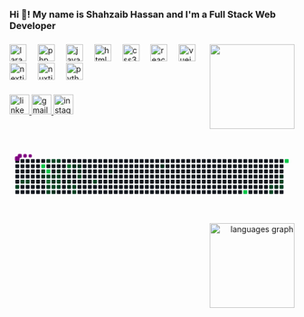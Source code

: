 <h3 align="left">Hi 👋! My name is Shahzaib Hassan and I'm a Full Stack Web Developer</h3>

###
<img align="right" height="150" src="https://media.giphy.com/media/v1.Y2lkPTc5MGI3NjExYTF0anhvMWE2MWVqdHk3Y2hvYnJlcXBocHU0dWJpaWYwNjZ6dmF4ayZlcD12MV9pbnRlcm5hbF9naWZfYnlfaWQmY3Q9Zw/RbDKaczqWovIugyJmW/giphy.gif"  />
<div align="left">
  <img src="https://cdn.simpleicons.org/laravel/FF2D20" height="30" alt="laravel logo"  />
  <img width="12" />
  <img src="https://skillicons.dev/icons?i=php" height="30" alt="php logo"  />
  <img width="12" />
  <img src="https://cdn.jsdelivr.net/gh/devicons/devicon/icons/javascript/javascript-original.svg" height="30" alt="javascript logo"  />
  <img width="12" />
  <img src="https://cdn.jsdelivr.net/gh/devicons/devicon/icons/html5/html5-original.svg" height="30" alt="html5 logo"  />
  <img width="12" />
  <img src="https://cdn.jsdelivr.net/gh/devicons/devicon/icons/css3/css3-original.svg" height="30" alt="css3 logo"  />
  <img width="12" />
  <img src="https://cdn.jsdelivr.net/gh/devicons/devicon/icons/react/react-original.svg" height="30" alt="react logo"  />
  <img width="12" />
  <img src="https://cdn.simpleicons.org/vuedotjs/4FC08D" height="30" alt="vuejs logo"  />
  <img width="12" />
  <img src="https://skillicons.dev/icons?i=nextjs" height="30" alt="nextjs logo"  />
  <img width="12" />
  <img src="https://skillicons.dev/icons?i=nuxtjs" height="30" alt="nuxtjs logo"  />
  <img width="12" />
  <img src="https://cdn.jsdelivr.net/gh/devicons/devicon/icons/python/python-original.svg" height="30" alt="python logo"  />
</div>

###



###

<div align="left">
  <a href="https://www.linkedin.com/in/shahzaibdevelop" target="_blank">
    <img src="https://img.shields.io/static/v1?message=LinkedIn&logo=linkedin&label=&color=0077B5&logoColor=white&labelColor=&style=for-the-badge" height="35" alt="linkedin logo"  />
  </a>
  <a href="mailto:shahzaibdevelop@gmail.com" target="_blank">
    <img src="https://img.shields.io/static/v1?message=Gmail&logo=gmail&label=&color=D14836&logoColor=white&labelColor=&style=for-the-badge" height="35" alt="gmail logo"  />
  </a>
  <a href="https://www.instagram.com/imshahzaibhere" target="_blank">
    <img src="https://img.shields.io/static/v1?message=Instagram&logo=instagram&label=&color=E4405F&logoColor=white&labelColor=&style=for-the-badge" height="35" alt="instagram logo"  />
  </a>
</div>

###
<br clear="both">

<br clear="both">
<div align="left">
  <svg viewBox="-16 -32 880 192" width="880" height="192" xmlns="http://www.w3.org/2000/svg"><desc>Generated with https://github.com/Platane/snk</desc><style>:root{--cb:#1b1f230a;--cs:purple;--ce:#161b22;--c0:#161b22;--c1:#01311f;--c2:#034525;--c3:#0f6d31;--c4:#00c647}.c{shape-rendering:geometricPrecision;fill:var(--ce);stroke-width:1px;stroke:var(--cb);animation:none 40900ms linear infinite;width:12px;height:12px}@keyframes c0{45.47%{fill:var(--c2)}45.49%,100%{fill:var(--ce)}}.c.c0{fill:var(--c2);animation-name:c0}@keyframes c1{44.98%{fill:var(--c2)}45%,100%{fill:var(--ce)}}.c.c1{fill:var(--c2);animation-name:c1}@keyframes c2{44.73%{fill:var(--c2)}44.75%,100%{fill:var(--ce)}}.c.c2{fill:var(--c2);animation-name:c2}@keyframes c3{72.61%{fill:var(--c4)}72.63%,100%{fill:var(--ce)}}.c.c3{fill:var(--c4);animation-name:c3}@keyframes c4{34.22%{fill:var(--c2)}34.24%,100%{fill:var(--ce)}}.c.c4{fill:var(--c2);animation-name:c4}@keyframes c5{2.19%{fill:var(--c1)}2.21%,100%{fill:var(--ce)}}.c.c5{fill:var(--c1);animation-name:c5}@keyframes c6{35.44%{fill:var(--c2)}35.46%,100%{fill:var(--ce)}}.c.c6{fill:var(--c2);animation-name:c6}@keyframes c7{72.12%{fill:var(--c4)}72.14%,100%{fill:var(--ce)}}.c.c7{fill:var(--c4);animation-name:c7}@keyframes c8{33.73%{fill:var(--c2)}33.75%,100%{fill:var(--ce)}}.c.c8{fill:var(--c2);animation-name:c8}@keyframes c9{71.14%{fill:var(--c3)}71.16%,100%{fill:var(--ce)}}.c.c9{fill:var(--c3);animation-name:c9}@keyframes ca{37.64%{fill:var(--c2)}37.66%,100%{fill:var(--ce)}}.c.ca{fill:var(--c2);animation-name:ca}@keyframes cb{37.89%{fill:var(--c2)}37.91%,100%{fill:var(--ce)}}.c.cb{fill:var(--c2);animation-name:cb}@keyframes cc{35.69%{fill:var(--c2)}35.71%,100%{fill:var(--ce)}}.c.cc{fill:var(--c2);animation-name:cc}@keyframes cd{32.51%{fill:var(--c1)}32.53%,100%{fill:var(--ce)}}.c.cd{fill:var(--c1);animation-name:cd}@keyframes ce{32.75%{fill:var(--c1)}32.77%,100%{fill:var(--ce)}}.c.ce{fill:var(--c1);animation-name:ce}@keyframes cf{37.4%{fill:var(--c2)}37.42%,100%{fill:var(--ce)}}.c.cf{fill:var(--c2);animation-name:cf}@keyframes cg{3.9%{fill:var(--c1)}3.92%,100%{fill:var(--ce)}}.c.cg{fill:var(--c1);animation-name:cg}@keyframes ch{35.93%{fill:var(--c2)}35.95%,100%{fill:var(--ce)}}.c.ch{fill:var(--c2);animation-name:ch}@keyframes ci{7.57%{fill:var(--c1)}7.59%,100%{fill:var(--ce)}}.c.ci{fill:var(--c1);animation-name:ci}@keyframes cj{33.24%{fill:var(--c2)}33.26%,100%{fill:var(--ce)}}.c.cj{fill:var(--c2);animation-name:cj}@keyframes ck{33%{fill:var(--c2)}33.02%,100%{fill:var(--ce)}}.c.ck{fill:var(--c2);animation-name:ck}@keyframes cl{37.15%{fill:var(--c2)}37.17%,100%{fill:var(--ce)}}.c.cl{fill:var(--c2);animation-name:cl}@keyframes cm{69.43%{fill:var(--c3)}69.45%,100%{fill:var(--ce)}}.c.cm{fill:var(--c3);animation-name:cm}@keyframes cn{5.61%{fill:var(--c1)}5.63%,100%{fill:var(--ce)}}.c.cn{fill:var(--c1);animation-name:cn}@keyframes co{5.12%{fill:var(--c1)}5.14%,100%{fill:var(--ce)}}.c.co{fill:var(--c1);animation-name:co}@keyframes cp{4.88%{fill:var(--c1)}4.9%,100%{fill:var(--ce)}}.c.cp{fill:var(--c1);animation-name:cp}@keyframes cq{6.59%{fill:var(--c1)}6.61%,100%{fill:var(--ce)}}.c.cq{fill:var(--c1);animation-name:cq}@keyframes cr{39.35%{fill:var(--c2)}39.37%,100%{fill:var(--ce)}}.c.cr{fill:var(--c2);animation-name:cr}@keyframes cs{39.11%{fill:var(--c2)}39.13%,100%{fill:var(--ce)}}.c.cs{fill:var(--c2);animation-name:cs}@keyframes ct{6.35%{fill:var(--c1)}6.37%,100%{fill:var(--ce)}}.c.ct{fill:var(--c1);animation-name:ct}@keyframes cu{6.1%{fill:var(--c1)}6.12%,100%{fill:var(--ce)}}.c.cu{fill:var(--c1);animation-name:cu}@keyframes cv{40.09%{fill:var(--c2)}40.11%,100%{fill:var(--ce)}}.c.cv{fill:var(--c2);animation-name:cv}@keyframes cw{41.07%{fill:var(--c2)}41.09%,100%{fill:var(--ce)}}.c.cw{fill:var(--c2);animation-name:cw}@keyframes cx{10.5%{fill:var(--c1)}10.52%,100%{fill:var(--ce)}}.c.cx{fill:var(--c1);animation-name:cx}@keyframes cy{13.19%{fill:var(--c1)}13.21%,100%{fill:var(--ce)}}.c.cy{fill:var(--c1);animation-name:cy}@keyframes cz{83.36%{fill:var(--c4)}83.38%,100%{fill:var(--ce)}}.c.cz{fill:var(--c4);animation-name:cz}@keyframes c10{57.45%{fill:var(--c2)}57.47%,100%{fill:var(--ce)}}.c.c10{fill:var(--c2);animation-name:c10}@keyframes c11{57.69%{fill:var(--c2)}57.71%,100%{fill:var(--ce)}}.c.c11{fill:var(--c2);animation-name:c11}@keyframes c12{20.04%{fill:var(--c1)}20.06%,100%{fill:var(--ce)}}.c.c12{fill:var(--c1);animation-name:c12}@keyframes c13{19.31%{fill:var(--c1)}19.33%,100%{fill:var(--ce)}}.c.c13{fill:var(--c1);animation-name:c13}@keyframes c14{58.67%{fill:var(--c2)}58.69%,100%{fill:var(--ce)}}.c.c14{fill:var(--c2);animation-name:c14}@keyframes c15{58.43%{fill:var(--c2)}58.45%,100%{fill:var(--ce)}}.c.c15{fill:var(--c2);animation-name:c15}@keyframes c16{86.79%{fill:var(--c4)}86.81%,100%{fill:var(--ce)}}.c.c16{fill:var(--c4);animation-name:c16}.u{transform-origin:0 0;transform:scale(0,1);animation:none linear 40900ms infinite}@keyframes u0{2.19%{transform:scale(0.000,1)}2.21%,3.9%{transform:scale(0.067,1)}3.92%,4.88%{transform:scale(0.133,1)}4.9%,5.12%{transform:scale(0.200,1)}5.14%,5.61%{transform:scale(0.267,1)}5.63%,6.1%{transform:scale(0.333,1)}6.12%,6.35%{transform:scale(0.400,1)}6.37%,6.59%{transform:scale(0.467,1)}6.61%,7.57%{transform:scale(0.533,1)}7.59%,10.5%{transform:scale(0.600,1)}10.52%,13.19%{transform:scale(0.667,1)}13.21%,19.31%{transform:scale(0.733,1)}19.33%,20.04%{transform:scale(0.800,1)}20.06%,32.51%{transform:scale(0.867,1)}32.53%,32.75%{transform:scale(0.933,1)}32.77%,100%{transform:scale(1.000,1)}}.u.u0{fill:var(--c1);animation-name:u0;transform-origin:0.0px 0}@keyframes u1{33%{transform:scale(0.000,1)}33.02%,33.24%{transform:scale(0.045,1)}33.26%,33.73%{transform:scale(0.091,1)}33.75%,34.22%{transform:scale(0.136,1)}34.24%,35.44%{transform:scale(0.182,1)}35.46%,35.69%{transform:scale(0.227,1)}35.71%,35.93%{transform:scale(0.273,1)}35.95%,37.15%{transform:scale(0.318,1)}37.17%,37.4%{transform:scale(0.364,1)}37.42%,37.64%{transform:scale(0.409,1)}37.66%,37.89%{transform:scale(0.455,1)}37.91%,39.11%{transform:scale(0.500,1)}39.13%,39.35%{transform:scale(0.545,1)}39.37%,40.09%{transform:scale(0.591,1)}40.11%,41.07%{transform:scale(0.636,1)}41.09%,44.73%{transform:scale(0.682,1)}44.75%,44.98%{transform:scale(0.727,1)}45%,45.47%{transform:scale(0.773,1)}45.49%,57.45%{transform:scale(0.818,1)}57.47%,57.69%{transform:scale(0.864,1)}57.71%,58.43%{transform:scale(0.909,1)}58.45%,58.67%{transform:scale(0.955,1)}58.69%,100%{transform:scale(1.000,1)}}.u.u1{fill:var(--c2);animation-name:u1;transform-origin:295.8px 0}@keyframes u2{69.43%{transform:scale(0.000,1)}69.45%,71.14%{transform:scale(0.500,1)}71.16%,100%{transform:scale(1.000,1)}}.u.u2{fill:var(--c3);animation-name:u2;transform-origin:729.7px 0}@keyframes u3{72.12%{transform:scale(0.000,1)}72.14%,72.61%{transform:scale(0.250,1)}72.63%,83.36%{transform:scale(0.500,1)}83.38%,86.79%{transform:scale(0.750,1)}86.81%,100%{transform:scale(1.000,1)}}.u.u3{fill:var(--c4);animation-name:u3;transform-origin:769.1px 0}.s{shape-rendering:geometricPrecision;fill:var(--cs);animation:none linear 40900ms infinite}@keyframes s0{0%,99.76%{transform:translate(0px,-16px)}0.24%{transform:translate(0px,0px)}1.22%,34.96%,98.53%{transform:translate(64px,0px)}1.96%{transform:translate(64px,48px)}2.2%,33.99%{transform:translate(80px,48px)}3.18%{transform:translate(80px,112px)}3.67%{transform:translate(112px,112px)}3.91%{transform:translate(112px,96px)}4.65%{transform:translate(160px,96px)}5.62%{transform:translate(160px,32px)}6.11%{transform:translate(192px,32px)}6.36%{transform:translate(192px,16px)}6.6%{transform:translate(176px,16px)}6.85%{transform:translate(176px,32px)}7.58%{transform:translate(128px,32px)}7.82%{transform:translate(128px,16px)}8.07%{transform:translate(144px,16px)}8.31%,31.78%{transform:translate(144px,32px)}12.96%{transform:translate(448px,32px)}13.2%{transform:translate(448px,16px)}18.83%,59.41%{transform:translate(816px,16px)}19.32%{transform:translate(816px,48px)}19.56%{transform:translate(800px,48px)}20.54%{transform:translate(800px,112px)}30.32%{transform:translate(160px,112px)}31.05%{transform:translate(160px,64px)}31.3%{transform:translate(144px,64px)}32.27%,71.88%{transform:translate(112px,32px)}32.76%,71.39%{transform:translate(112px,64px)}33.01%{transform:translate(128px,64px)}33.25%{transform:translate(128px,48px)}34.23%,72.86%{transform:translate(80px,32px)}34.47%{transform:translate(64px,32px)}35.94%{transform:translate(128px,0px)}37.16%{transform:translate(128px,80px)}37.65%{transform:translate(96px,80px)}37.9%{transform:translate(96px,96px)}39.12%{transform:translate(176px,96px)}39.36%{transform:translate(176px,80px)}39.61%{transform:translate(192px,80px)}40.1%{transform:translate(192px,48px)}40.83%{transform:translate(240px,48px)}41.08%{transform:translate(240px,64px)}41.32%{transform:translate(224px,64px)}41.56%{transform:translate(224px,48px)}44.5%{transform:translate(32px,48px)}44.74%{transform:translate(32px,64px)}45.23%{transform:translate(0px,64px)}45.48%{transform:translate(0px,80px)}57.46%{transform:translate(784px,80px)}57.7%{transform:translate(784px,96px)}58.19%{transform:translate(816px,96px)}70.17%{transform:translate(112px,16px)}70.66%{transform:translate(112px,48px)}70.9%{transform:translate(96px,48px)}71.15%{transform:translate(96px,64px)}72.13%{transform:translate(96px,32px)}72.37%{transform:translate(96px,16px)}72.62%{transform:translate(80px,16px)}82.4%{transform:translate(704px,32px)}83.37%{transform:translate(704px,96px)}85.33%{transform:translate(832px,96px)}86.8%{transform:translate(832px,0px)}98.78%{transform:translate(64px,-16px)}}.s.s0{transform:translate(0px,-16px);animation-name:s0}@keyframes s1{0%,99.76%{transform:translate(16px,-16px)}0.24%{transform:translate(0px,-16px)}0.49%{transform:translate(0px,0px)}1.47%,35.21%,98.78%{transform:translate(64px,0px)}2.2%{transform:translate(64px,48px)}2.44%,34.23%{transform:translate(80px,48px)}3.42%{transform:translate(80px,112px)}3.91%{transform:translate(112px,112px)}4.16%{transform:translate(112px,96px)}4.89%{transform:translate(160px,96px)}5.87%{transform:translate(160px,32px)}6.36%{transform:translate(192px,32px)}6.6%{transform:translate(192px,16px)}6.85%{transform:translate(176px,16px)}7.09%{transform:translate(176px,32px)}7.82%{transform:translate(128px,32px)}8.07%{transform:translate(128px,16px)}8.31%{transform:translate(144px,16px)}8.56%,32.03%{transform:translate(144px,32px)}13.2%{transform:translate(448px,32px)}13.45%{transform:translate(448px,16px)}19.07%,59.66%{transform:translate(816px,16px)}19.56%{transform:translate(816px,48px)}19.8%{transform:translate(800px,48px)}20.78%{transform:translate(800px,112px)}30.56%{transform:translate(160px,112px)}31.3%{transform:translate(160px,64px)}31.54%{transform:translate(144px,64px)}32.52%,72.13%{transform:translate(112px,32px)}33.01%,71.64%{transform:translate(112px,64px)}33.25%{transform:translate(128px,64px)}33.5%{transform:translate(128px,48px)}34.47%,73.11%{transform:translate(80px,32px)}34.72%{transform:translate(64px,32px)}36.19%{transform:translate(128px,0px)}37.41%{transform:translate(128px,80px)}37.9%{transform:translate(96px,80px)}38.14%{transform:translate(96px,96px)}39.36%{transform:translate(176px,96px)}39.61%{transform:translate(176px,80px)}39.85%{transform:translate(192px,80px)}40.34%{transform:translate(192px,48px)}41.08%{transform:translate(240px,48px)}41.32%{transform:translate(240px,64px)}41.56%{transform:translate(224px,64px)}41.81%{transform:translate(224px,48px)}44.74%{transform:translate(32px,48px)}44.99%{transform:translate(32px,64px)}45.48%{transform:translate(0px,64px)}45.72%{transform:translate(0px,80px)}57.7%{transform:translate(784px,80px)}57.95%{transform:translate(784px,96px)}58.44%{transform:translate(816px,96px)}70.42%{transform:translate(112px,16px)}70.9%{transform:translate(112px,48px)}71.15%{transform:translate(96px,48px)}71.39%{transform:translate(96px,64px)}72.37%{transform:translate(96px,32px)}72.62%{transform:translate(96px,16px)}72.86%{transform:translate(80px,16px)}82.64%{transform:translate(704px,32px)}83.62%{transform:translate(704px,96px)}85.57%{transform:translate(832px,96px)}87.04%{transform:translate(832px,0px)}99.02%{transform:translate(64px,-16px)}}.s.s1{transform:translate(16px,-16px);animation-name:s1}@keyframes s2{0%,99.76%{transform:translate(32px,-16px)}0.49%{transform:translate(0px,-16px)}0.73%{transform:translate(0px,0px)}1.71%,35.45%,99.02%{transform:translate(64px,0px)}2.44%{transform:translate(64px,48px)}2.69%,34.47%{transform:translate(80px,48px)}3.67%{transform:translate(80px,112px)}4.16%{transform:translate(112px,112px)}4.4%{transform:translate(112px,96px)}5.13%{transform:translate(160px,96px)}6.11%{transform:translate(160px,32px)}6.6%{transform:translate(192px,32px)}6.85%{transform:translate(192px,16px)}7.09%{transform:translate(176px,16px)}7.33%{transform:translate(176px,32px)}8.07%{transform:translate(128px,32px)}8.31%{transform:translate(128px,16px)}8.56%{transform:translate(144px,16px)}8.8%,32.27%{transform:translate(144px,32px)}13.45%{transform:translate(448px,32px)}13.69%{transform:translate(448px,16px)}19.32%,59.9%{transform:translate(816px,16px)}19.8%{transform:translate(816px,48px)}20.05%{transform:translate(800px,48px)}21.03%{transform:translate(800px,112px)}30.81%{transform:translate(160px,112px)}31.54%{transform:translate(160px,64px)}31.78%{transform:translate(144px,64px)}32.76%,72.37%{transform:translate(112px,32px)}33.25%,71.88%{transform:translate(112px,64px)}33.5%{transform:translate(128px,64px)}33.74%{transform:translate(128px,48px)}34.72%,73.35%{transform:translate(80px,32px)}34.96%{transform:translate(64px,32px)}36.43%{transform:translate(128px,0px)}37.65%{transform:translate(128px,80px)}38.14%{transform:translate(96px,80px)}38.39%{transform:translate(96px,96px)}39.61%{transform:translate(176px,96px)}39.85%{transform:translate(176px,80px)}40.1%{transform:translate(192px,80px)}40.59%{transform:translate(192px,48px)}41.32%{transform:translate(240px,48px)}41.56%{transform:translate(240px,64px)}41.81%{transform:translate(224px,64px)}42.05%{transform:translate(224px,48px)}44.99%{transform:translate(32px,48px)}45.23%{transform:translate(32px,64px)}45.72%{transform:translate(0px,64px)}45.97%{transform:translate(0px,80px)}57.95%{transform:translate(784px,80px)}58.19%{transform:translate(784px,96px)}58.68%{transform:translate(816px,96px)}70.66%{transform:translate(112px,16px)}71.15%{transform:translate(112px,48px)}71.39%{transform:translate(96px,48px)}71.64%{transform:translate(96px,64px)}72.62%{transform:translate(96px,32px)}72.86%{transform:translate(96px,16px)}73.11%{transform:translate(80px,16px)}82.89%{transform:translate(704px,32px)}83.86%{transform:translate(704px,96px)}85.82%{transform:translate(832px,96px)}87.29%{transform:translate(832px,0px)}99.27%{transform:translate(64px,-16px)}}.s.s2{transform:translate(32px,-16px);animation-name:s2}@keyframes s3{0%,99.76%{transform:translate(48px,-16px)}0.73%{transform:translate(0px,-16px)}0.98%{transform:translate(0px,0px)}1.96%,35.7%,99.27%{transform:translate(64px,0px)}2.69%{transform:translate(64px,48px)}2.93%,34.72%{transform:translate(80px,48px)}3.91%{transform:translate(80px,112px)}4.4%{transform:translate(112px,112px)}4.65%{transform:translate(112px,96px)}5.38%{transform:translate(160px,96px)}6.36%{transform:translate(160px,32px)}6.85%{transform:translate(192px,32px)}7.09%{transform:translate(192px,16px)}7.33%{transform:translate(176px,16px)}7.58%{transform:translate(176px,32px)}8.31%{transform:translate(128px,32px)}8.56%{transform:translate(128px,16px)}8.8%{transform:translate(144px,16px)}9.05%,32.52%{transform:translate(144px,32px)}13.69%{transform:translate(448px,32px)}13.94%{transform:translate(448px,16px)}19.56%,60.15%{transform:translate(816px,16px)}20.05%{transform:translate(816px,48px)}20.29%{transform:translate(800px,48px)}21.27%{transform:translate(800px,112px)}31.05%{transform:translate(160px,112px)}31.78%{transform:translate(160px,64px)}32.03%{transform:translate(144px,64px)}33.01%,72.62%{transform:translate(112px,32px)}33.5%,72.13%{transform:translate(112px,64px)}33.74%{transform:translate(128px,64px)}33.99%{transform:translate(128px,48px)}34.96%,73.59%{transform:translate(80px,32px)}35.21%{transform:translate(64px,32px)}36.67%{transform:translate(128px,0px)}37.9%{transform:translate(128px,80px)}38.39%{transform:translate(96px,80px)}38.63%{transform:translate(96px,96px)}39.85%{transform:translate(176px,96px)}40.1%{transform:translate(176px,80px)}40.34%{transform:translate(192px,80px)}40.83%{transform:translate(192px,48px)}41.56%{transform:translate(240px,48px)}41.81%{transform:translate(240px,64px)}42.05%{transform:translate(224px,64px)}42.3%{transform:translate(224px,48px)}45.23%{transform:translate(32px,48px)}45.48%{transform:translate(32px,64px)}45.97%{transform:translate(0px,64px)}46.21%{transform:translate(0px,80px)}58.19%{transform:translate(784px,80px)}58.44%{transform:translate(784px,96px)}58.92%{transform:translate(816px,96px)}70.9%{transform:translate(112px,16px)}71.39%{transform:translate(112px,48px)}71.64%{transform:translate(96px,48px)}71.88%{transform:translate(96px,64px)}72.86%{transform:translate(96px,32px)}73.11%{transform:translate(96px,16px)}73.35%{transform:translate(80px,16px)}83.13%{transform:translate(704px,32px)}84.11%{transform:translate(704px,96px)}86.06%{transform:translate(832px,96px)}87.53%{transform:translate(832px,0px)}99.51%{transform:translate(64px,-16px)}}.s.s3{transform:translate(48px,-16px);animation-name:s3}</style><rect class="c" x="2" y="2" rx="2" ry="2"></rect><rect class="c" x="2" y="18" rx="2" ry="2"></rect><rect class="c" x="2" y="34" rx="2" ry="2"></rect><rect class="c" x="2" y="50" rx="2" ry="2"></rect><rect class="c" x="2" y="66" rx="2" ry="2"></rect><rect class="c c0" x="2" y="82" rx="2" ry="2"></rect><rect class="c" x="2" y="98" rx="2" ry="2"></rect><rect class="c" x="18" y="2" rx="2" ry="2"></rect><rect class="c" x="18" y="18" rx="2" ry="2"></rect><rect class="c" x="18" y="34" rx="2" ry="2"></rect><rect class="c" x="18" y="50" rx="2" ry="2"></rect><rect class="c c1" x="18" y="66" rx="2" ry="2"></rect><rect class="c" x="18" y="82" rx="2" ry="2"></rect><rect class="c" x="18" y="98" rx="2" ry="2"></rect><rect class="c" x="34" y="2" rx="2" ry="2"></rect><rect class="c" x="34" y="18" rx="2" ry="2"></rect><rect class="c" x="34" y="34" rx="2" ry="2"></rect><rect class="c" x="34" y="50" rx="2" ry="2"></rect><rect class="c c2" x="34" y="66" rx="2" ry="2"></rect><rect class="c" x="34" y="82" rx="2" ry="2"></rect><rect class="c" x="34" y="98" rx="2" ry="2"></rect><rect class="c" x="50" y="2" rx="2" ry="2"></rect><rect class="c" x="50" y="18" rx="2" ry="2"></rect><rect class="c" x="50" y="34" rx="2" ry="2"></rect><rect class="c" x="50" y="50" rx="2" ry="2"></rect><rect class="c" x="50" y="66" rx="2" ry="2"></rect><rect class="c" x="50" y="82" rx="2" ry="2"></rect><rect class="c" x="50" y="98" rx="2" ry="2"></rect><rect class="c" x="66" y="2" rx="2" ry="2"></rect><rect class="c" x="66" y="18" rx="2" ry="2"></rect><rect class="c" x="66" y="34" rx="2" ry="2"></rect><rect class="c" x="66" y="50" rx="2" ry="2"></rect><rect class="c" x="66" y="66" rx="2" ry="2"></rect><rect class="c" x="66" y="82" rx="2" ry="2"></rect><rect class="c" x="66" y="98" rx="2" ry="2"></rect><rect class="c" x="82" y="2" rx="2" ry="2"></rect><rect class="c c3" x="82" y="18" rx="2" ry="2"></rect><rect class="c c4" x="82" y="34" rx="2" ry="2"></rect><rect class="c c5" x="82" y="50" rx="2" ry="2"></rect><rect class="c" x="82" y="66" rx="2" ry="2"></rect><rect class="c" x="82" y="82" rx="2" ry="2"></rect><rect class="c" x="82" y="98" rx="2" ry="2"></rect><rect class="c c6" x="98" y="2" rx="2" ry="2"></rect><rect class="c" x="98" y="18" rx="2" ry="2"></rect><rect class="c c7" x="98" y="34" rx="2" ry="2"></rect><rect class="c c8" x="98" y="50" rx="2" ry="2"></rect><rect class="c c9" x="98" y="66" rx="2" ry="2"></rect><rect class="c ca" x="98" y="82" rx="2" ry="2"></rect><rect class="c cb" x="98" y="98" rx="2" ry="2"></rect><rect class="c cc" x="114" y="2" rx="2" ry="2"></rect><rect class="c" x="114" y="18" rx="2" ry="2"></rect><rect class="c" x="114" y="34" rx="2" ry="2"></rect><rect class="c cd" x="114" y="50" rx="2" ry="2"></rect><rect class="c ce" x="114" y="66" rx="2" ry="2"></rect><rect class="c cf" x="114" y="82" rx="2" ry="2"></rect><rect class="c cg" x="114" y="98" rx="2" ry="2"></rect><rect class="c ch" x="130" y="2" rx="2" ry="2"></rect><rect class="c" x="130" y="18" rx="2" ry="2"></rect><rect class="c ci" x="130" y="34" rx="2" ry="2"></rect><rect class="c cj" x="130" y="50" rx="2" ry="2"></rect><rect class="c ck" x="130" y="66" rx="2" ry="2"></rect><rect class="c cl" x="130" y="82" rx="2" ry="2"></rect><rect class="c" x="130" y="98" rx="2" ry="2"></rect><rect class="c" x="146" y="2" rx="2" ry="2"></rect><rect class="c" x="146" y="18" rx="2" ry="2"></rect><rect class="c" x="146" y="34" rx="2" ry="2"></rect><rect class="c" x="146" y="50" rx="2" ry="2"></rect><rect class="c" x="146" y="66" rx="2" ry="2"></rect><rect class="c" x="146" y="82" rx="2" ry="2"></rect><rect class="c" x="146" y="98" rx="2" ry="2"></rect><rect class="c" x="162" y="2" rx="2" ry="2"></rect><rect class="c cm" x="162" y="18" rx="2" ry="2"></rect><rect class="c cn" x="162" y="34" rx="2" ry="2"></rect><rect class="c" x="162" y="50" rx="2" ry="2"></rect><rect class="c co" x="162" y="66" rx="2" ry="2"></rect><rect class="c cp" x="162" y="82" rx="2" ry="2"></rect><rect class="c" x="162" y="98" rx="2" ry="2"></rect><rect class="c" x="178" y="2" rx="2" ry="2"></rect><rect class="c cq" x="178" y="18" rx="2" ry="2"></rect><rect class="c" x="178" y="34" rx="2" ry="2"></rect><rect class="c" x="178" y="50" rx="2" ry="2"></rect><rect class="c" x="178" y="66" rx="2" ry="2"></rect><rect class="c cr" x="178" y="82" rx="2" ry="2"></rect><rect class="c cs" x="178" y="98" rx="2" ry="2"></rect><rect class="c" x="194" y="2" rx="2" ry="2"></rect><rect class="c ct" x="194" y="18" rx="2" ry="2"></rect><rect class="c cu" x="194" y="34" rx="2" ry="2"></rect><rect class="c cv" x="194" y="50" rx="2" ry="2"></rect><rect class="c" x="194" y="66" rx="2" ry="2"></rect><rect class="c" x="194" y="82" rx="2" ry="2"></rect><rect class="c" x="194" y="98" rx="2" ry="2"></rect><rect class="c" x="210" y="2" rx="2" ry="2"></rect><rect class="c" x="210" y="18" rx="2" ry="2"></rect><rect class="c" x="210" y="34" rx="2" ry="2"></rect><rect class="c" x="210" y="50" rx="2" ry="2"></rect><rect class="c" x="210" y="66" rx="2" ry="2"></rect><rect class="c" x="210" y="82" rx="2" ry="2"></rect><rect class="c" x="210" y="98" rx="2" ry="2"></rect><rect class="c" x="226" y="2" rx="2" ry="2"></rect><rect class="c" x="226" y="18" rx="2" ry="2"></rect><rect class="c" x="226" y="34" rx="2" ry="2"></rect><rect class="c" x="226" y="50" rx="2" ry="2"></rect><rect class="c" x="226" y="66" rx="2" ry="2"></rect><rect class="c" x="226" y="82" rx="2" ry="2"></rect><rect class="c" x="226" y="98" rx="2" ry="2"></rect><rect class="c" x="242" y="2" rx="2" ry="2"></rect><rect class="c" x="242" y="18" rx="2" ry="2"></rect><rect class="c" x="242" y="34" rx="2" ry="2"></rect><rect class="c" x="242" y="50" rx="2" ry="2"></rect><rect class="c cw" x="242" y="66" rx="2" ry="2"></rect><rect class="c" x="242" y="82" rx="2" ry="2"></rect><rect class="c" x="242" y="98" rx="2" ry="2"></rect><rect class="c" x="258" y="2" rx="2" ry="2"></rect><rect class="c" x="258" y="18" rx="2" ry="2"></rect><rect class="c" x="258" y="34" rx="2" ry="2"></rect><rect class="c" x="258" y="50" rx="2" ry="2"></rect><rect class="c" x="258" y="66" rx="2" ry="2"></rect><rect class="c" x="258" y="82" rx="2" ry="2"></rect><rect class="c" x="258" y="98" rx="2" ry="2"></rect><rect class="c" x="274" y="2" rx="2" ry="2"></rect><rect class="c" x="274" y="18" rx="2" ry="2"></rect><rect class="c" x="274" y="34" rx="2" ry="2"></rect><rect class="c" x="274" y="50" rx="2" ry="2"></rect><rect class="c" x="274" y="66" rx="2" ry="2"></rect><rect class="c" x="274" y="82" rx="2" ry="2"></rect><rect class="c" x="274" y="98" rx="2" ry="2"></rect><rect class="c" x="290" y="2" rx="2" ry="2"></rect><rect class="c" x="290" y="18" rx="2" ry="2"></rect><rect class="c cx" x="290" y="34" rx="2" ry="2"></rect><rect class="c" x="290" y="50" rx="2" ry="2"></rect><rect class="c" x="290" y="66" rx="2" ry="2"></rect><rect class="c" x="290" y="82" rx="2" ry="2"></rect><rect class="c" x="290" y="98" rx="2" ry="2"></rect><rect class="c" x="306" y="2" rx="2" ry="2"></rect><rect class="c" x="306" y="18" rx="2" ry="2"></rect><rect class="c" x="306" y="34" rx="2" ry="2"></rect><rect class="c" x="306" y="50" rx="2" ry="2"></rect><rect class="c" x="306" y="66" rx="2" ry="2"></rect><rect class="c" x="306" y="82" rx="2" ry="2"></rect><rect class="c" x="306" y="98" rx="2" ry="2"></rect><rect class="c" x="322" y="2" rx="2" ry="2"></rect><rect class="c" x="322" y="18" rx="2" ry="2"></rect><rect class="c" x="322" y="34" rx="2" ry="2"></rect><rect class="c" x="322" y="50" rx="2" ry="2"></rect><rect class="c" x="322" y="66" rx="2" ry="2"></rect><rect class="c" x="322" y="82" rx="2" ry="2"></rect><rect class="c" x="322" y="98" rx="2" ry="2"></rect><rect class="c" x="338" y="2" rx="2" ry="2"></rect><rect class="c" x="338" y="18" rx="2" ry="2"></rect><rect class="c" x="338" y="34" rx="2" ry="2"></rect><rect class="c" x="338" y="50" rx="2" ry="2"></rect><rect class="c" x="338" y="66" rx="2" ry="2"></rect><rect class="c" x="338" y="82" rx="2" ry="2"></rect><rect class="c" x="338" y="98" rx="2" ry="2"></rect><rect class="c" x="354" y="2" rx="2" ry="2"></rect><rect class="c" x="354" y="18" rx="2" ry="2"></rect><rect class="c" x="354" y="34" rx="2" ry="2"></rect><rect class="c" x="354" y="50" rx="2" ry="2"></rect><rect class="c" x="354" y="66" rx="2" ry="2"></rect><rect class="c" x="354" y="82" rx="2" ry="2"></rect><rect class="c" x="354" y="98" rx="2" ry="2"></rect><rect class="c" x="370" y="2" rx="2" ry="2"></rect><rect class="c" x="370" y="18" rx="2" ry="2"></rect><rect class="c" x="370" y="34" rx="2" ry="2"></rect><rect class="c" x="370" y="50" rx="2" ry="2"></rect><rect class="c" x="370" y="66" rx="2" ry="2"></rect><rect class="c" x="370" y="82" rx="2" ry="2"></rect><rect class="c" x="370" y="98" rx="2" ry="2"></rect><rect class="c" x="386" y="2" rx="2" ry="2"></rect><rect class="c" x="386" y="18" rx="2" ry="2"></rect><rect class="c" x="386" y="34" rx="2" ry="2"></rect><rect class="c" x="386" y="50" rx="2" ry="2"></rect><rect class="c" x="386" y="66" rx="2" ry="2"></rect><rect class="c" x="386" y="82" rx="2" ry="2"></rect><rect class="c" x="386" y="98" rx="2" ry="2"></rect><rect class="c" x="402" y="2" rx="2" ry="2"></rect><rect class="c" x="402" y="18" rx="2" ry="2"></rect><rect class="c" x="402" y="34" rx="2" ry="2"></rect><rect class="c" x="402" y="50" rx="2" ry="2"></rect><rect class="c" x="402" y="66" rx="2" ry="2"></rect><rect class="c" x="402" y="82" rx="2" ry="2"></rect><rect class="c" x="402" y="98" rx="2" ry="2"></rect><rect class="c" x="418" y="2" rx="2" ry="2"></rect><rect class="c" x="418" y="18" rx="2" ry="2"></rect><rect class="c" x="418" y="34" rx="2" ry="2"></rect><rect class="c" x="418" y="50" rx="2" ry="2"></rect><rect class="c" x="418" y="66" rx="2" ry="2"></rect><rect class="c" x="418" y="82" rx="2" ry="2"></rect><rect class="c" x="418" y="98" rx="2" ry="2"></rect><rect class="c" x="434" y="2" rx="2" ry="2"></rect><rect class="c" x="434" y="18" rx="2" ry="2"></rect><rect class="c" x="434" y="34" rx="2" ry="2"></rect><rect class="c" x="434" y="50" rx="2" ry="2"></rect><rect class="c" x="434" y="66" rx="2" ry="2"></rect><rect class="c" x="434" y="82" rx="2" ry="2"></rect><rect class="c" x="434" y="98" rx="2" ry="2"></rect><rect class="c" x="450" y="2" rx="2" ry="2"></rect><rect class="c cy" x="450" y="18" rx="2" ry="2"></rect><rect class="c" x="450" y="34" rx="2" ry="2"></rect><rect class="c" x="450" y="50" rx="2" ry="2"></rect><rect class="c" x="450" y="66" rx="2" ry="2"></rect><rect class="c" x="450" y="82" rx="2" ry="2"></rect><rect class="c" x="450" y="98" rx="2" ry="2"></rect><rect class="c" x="466" y="2" rx="2" ry="2"></rect><rect class="c" x="466" y="18" rx="2" ry="2"></rect><rect class="c" x="466" y="34" rx="2" ry="2"></rect><rect class="c" x="466" y="50" rx="2" ry="2"></rect><rect class="c" x="466" y="66" rx="2" ry="2"></rect><rect class="c" x="466" y="82" rx="2" ry="2"></rect><rect class="c" x="466" y="98" rx="2" ry="2"></rect><rect class="c" x="482" y="2" rx="2" ry="2"></rect><rect class="c" x="482" y="18" rx="2" ry="2"></rect><rect class="c" x="482" y="34" rx="2" ry="2"></rect><rect class="c" x="482" y="50" rx="2" ry="2"></rect><rect class="c" x="482" y="66" rx="2" ry="2"></rect><rect class="c" x="482" y="82" rx="2" ry="2"></rect><rect class="c" x="482" y="98" rx="2" ry="2"></rect><rect class="c" x="498" y="2" rx="2" ry="2"></rect><rect class="c" x="498" y="18" rx="2" ry="2"></rect><rect class="c" x="498" y="34" rx="2" ry="2"></rect><rect class="c" x="498" y="50" rx="2" ry="2"></rect><rect class="c" x="498" y="66" rx="2" ry="2"></rect><rect class="c" x="498" y="82" rx="2" ry="2"></rect><rect class="c" x="498" y="98" rx="2" ry="2"></rect><rect class="c" x="514" y="2" rx="2" ry="2"></rect><rect class="c" x="514" y="18" rx="2" ry="2"></rect><rect class="c" x="514" y="34" rx="2" ry="2"></rect><rect class="c" x="514" y="50" rx="2" ry="2"></rect><rect class="c" x="514" y="66" rx="2" ry="2"></rect><rect class="c" x="514" y="82" rx="2" ry="2"></rect><rect class="c" x="514" y="98" rx="2" ry="2"></rect><rect class="c" x="530" y="2" rx="2" ry="2"></rect><rect class="c" x="530" y="18" rx="2" ry="2"></rect><rect class="c" x="530" y="34" rx="2" ry="2"></rect><rect class="c" x="530" y="50" rx="2" ry="2"></rect><rect class="c" x="530" y="66" rx="2" ry="2"></rect><rect class="c" x="530" y="82" rx="2" ry="2"></rect><rect class="c" x="530" y="98" rx="2" ry="2"></rect><rect class="c" x="546" y="2" rx="2" ry="2"></rect><rect class="c" x="546" y="18" rx="2" ry="2"></rect><rect class="c" x="546" y="34" rx="2" ry="2"></rect><rect class="c" x="546" y="50" rx="2" ry="2"></rect><rect class="c" x="546" y="66" rx="2" ry="2"></rect><rect class="c" x="546" y="82" rx="2" ry="2"></rect><rect class="c" x="546" y="98" rx="2" ry="2"></rect><rect class="c" x="562" y="2" rx="2" ry="2"></rect><rect class="c" x="562" y="18" rx="2" ry="2"></rect><rect class="c" x="562" y="34" rx="2" ry="2"></rect><rect class="c" x="562" y="50" rx="2" ry="2"></rect><rect class="c" x="562" y="66" rx="2" ry="2"></rect><rect class="c" x="562" y="82" rx="2" ry="2"></rect><rect class="c" x="562" y="98" rx="2" ry="2"></rect><rect class="c" x="578" y="2" rx="2" ry="2"></rect><rect class="c" x="578" y="18" rx="2" ry="2"></rect><rect class="c" x="578" y="34" rx="2" ry="2"></rect><rect class="c" x="578" y="50" rx="2" ry="2"></rect><rect class="c" x="578" y="66" rx="2" ry="2"></rect><rect class="c" x="578" y="82" rx="2" ry="2"></rect><rect class="c" x="578" y="98" rx="2" ry="2"></rect><rect class="c" x="594" y="2" rx="2" ry="2"></rect><rect class="c" x="594" y="18" rx="2" ry="2"></rect><rect class="c" x="594" y="34" rx="2" ry="2"></rect><rect class="c" x="594" y="50" rx="2" ry="2"></rect><rect class="c" x="594" y="66" rx="2" ry="2"></rect><rect class="c" x="594" y="82" rx="2" ry="2"></rect><rect class="c" x="594" y="98" rx="2" ry="2"></rect><rect class="c" x="610" y="2" rx="2" ry="2"></rect><rect class="c" x="610" y="18" rx="2" ry="2"></rect><rect class="c" x="610" y="34" rx="2" ry="2"></rect><rect class="c" x="610" y="50" rx="2" ry="2"></rect><rect class="c" x="610" y="66" rx="2" ry="2"></rect><rect class="c" x="610" y="82" rx="2" ry="2"></rect><rect class="c" x="610" y="98" rx="2" ry="2"></rect><rect class="c" x="626" y="2" rx="2" ry="2"></rect><rect class="c" x="626" y="18" rx="2" ry="2"></rect><rect class="c" x="626" y="34" rx="2" ry="2"></rect><rect class="c" x="626" y="50" rx="2" ry="2"></rect><rect class="c" x="626" y="66" rx="2" ry="2"></rect><rect class="c" x="626" y="82" rx="2" ry="2"></rect><rect class="c" x="626" y="98" rx="2" ry="2"></rect><rect class="c" x="642" y="2" rx="2" ry="2"></rect><rect class="c" x="642" y="18" rx="2" ry="2"></rect><rect class="c" x="642" y="34" rx="2" ry="2"></rect><rect class="c" x="642" y="50" rx="2" ry="2"></rect><rect class="c" x="642" y="66" rx="2" ry="2"></rect><rect class="c" x="642" y="82" rx="2" ry="2"></rect><rect class="c" x="642" y="98" rx="2" ry="2"></rect><rect class="c" x="658" y="2" rx="2" ry="2"></rect><rect class="c" x="658" y="18" rx="2" ry="2"></rect><rect class="c" x="658" y="34" rx="2" ry="2"></rect><rect class="c" x="658" y="50" rx="2" ry="2"></rect><rect class="c" x="658" y="66" rx="2" ry="2"></rect><rect class="c" x="658" y="82" rx="2" ry="2"></rect><rect class="c" x="658" y="98" rx="2" ry="2"></rect><rect class="c" x="674" y="2" rx="2" ry="2"></rect><rect class="c" x="674" y="18" rx="2" ry="2"></rect><rect class="c" x="674" y="34" rx="2" ry="2"></rect><rect class="c" x="674" y="50" rx="2" ry="2"></rect><rect class="c" x="674" y="66" rx="2" ry="2"></rect><rect class="c" x="674" y="82" rx="2" ry="2"></rect><rect class="c" x="674" y="98" rx="2" ry="2"></rect><rect class="c" x="690" y="2" rx="2" ry="2"></rect><rect class="c" x="690" y="18" rx="2" ry="2"></rect><rect class="c" x="690" y="34" rx="2" ry="2"></rect><rect class="c" x="690" y="50" rx="2" ry="2"></rect><rect class="c" x="690" y="66" rx="2" ry="2"></rect><rect class="c" x="690" y="82" rx="2" ry="2"></rect><rect class="c" x="690" y="98" rx="2" ry="2"></rect><rect class="c" x="706" y="2" rx="2" ry="2"></rect><rect class="c" x="706" y="18" rx="2" ry="2"></rect><rect class="c" x="706" y="34" rx="2" ry="2"></rect><rect class="c" x="706" y="50" rx="2" ry="2"></rect><rect class="c" x="706" y="66" rx="2" ry="2"></rect><rect class="c" x="706" y="82" rx="2" ry="2"></rect><rect class="c cz" x="706" y="98" rx="2" ry="2"></rect><rect class="c" x="722" y="2" rx="2" ry="2"></rect><rect class="c" x="722" y="18" rx="2" ry="2"></rect><rect class="c" x="722" y="34" rx="2" ry="2"></rect><rect class="c" x="722" y="50" rx="2" ry="2"></rect><rect class="c" x="722" y="66" rx="2" ry="2"></rect><rect class="c" x="722" y="82" rx="2" ry="2"></rect><rect class="c" x="722" y="98" rx="2" ry="2"></rect><rect class="c" x="738" y="2" rx="2" ry="2"></rect><rect class="c" x="738" y="18" rx="2" ry="2"></rect><rect class="c" x="738" y="34" rx="2" ry="2"></rect><rect class="c" x="738" y="50" rx="2" ry="2"></rect><rect class="c" x="738" y="66" rx="2" ry="2"></rect><rect class="c" x="738" y="82" rx="2" ry="2"></rect><rect class="c" x="738" y="98" rx="2" ry="2"></rect><rect class="c" x="754" y="2" rx="2" ry="2"></rect><rect class="c" x="754" y="18" rx="2" ry="2"></rect><rect class="c" x="754" y="34" rx="2" ry="2"></rect><rect class="c" x="754" y="50" rx="2" ry="2"></rect><rect class="c" x="754" y="66" rx="2" ry="2"></rect><rect class="c" x="754" y="82" rx="2" ry="2"></rect><rect class="c" x="754" y="98" rx="2" ry="2"></rect><rect class="c" x="770" y="2" rx="2" ry="2"></rect><rect class="c" x="770" y="18" rx="2" ry="2"></rect><rect class="c" x="770" y="34" rx="2" ry="2"></rect><rect class="c" x="770" y="50" rx="2" ry="2"></rect><rect class="c" x="770" y="66" rx="2" ry="2"></rect><rect class="c" x="770" y="82" rx="2" ry="2"></rect><rect class="c" x="770" y="98" rx="2" ry="2"></rect><rect class="c" x="786" y="2" rx="2" ry="2"></rect><rect class="c" x="786" y="18" rx="2" ry="2"></rect><rect class="c" x="786" y="34" rx="2" ry="2"></rect><rect class="c" x="786" y="50" rx="2" ry="2"></rect><rect class="c" x="786" y="66" rx="2" ry="2"></rect><rect class="c c10" x="786" y="82" rx="2" ry="2"></rect><rect class="c c11" x="786" y="98" rx="2" ry="2"></rect><rect class="c" x="802" y="2" rx="2" ry="2"></rect><rect class="c" x="802" y="18" rx="2" ry="2"></rect><rect class="c" x="802" y="34" rx="2" ry="2"></rect><rect class="c" x="802" y="50" rx="2" ry="2"></rect><rect class="c" x="802" y="66" rx="2" ry="2"></rect><rect class="c c12" x="802" y="82" rx="2" ry="2"></rect><rect class="c" x="802" y="98" rx="2" ry="2"></rect><rect class="c" x="818" y="2" rx="2" ry="2"></rect><rect class="c" x="818" y="18" rx="2" ry="2"></rect><rect class="c" x="818" y="34" rx="2" ry="2"></rect><rect class="c c13" x="818" y="50" rx="2" ry="2"></rect><rect class="c c14" x="818" y="66" rx="2" ry="2"></rect><rect class="c c15" x="818" y="82" rx="2" ry="2"></rect><rect class="c" x="818" y="98" rx="2" ry="2"></rect><rect class="c c16" x="834" y="2" rx="2" ry="2"></rect><rect class="u u0" height="12" width="296.4" x="0.0" y="144"></rect><rect class="u u1" height="12" width="434.5" x="295.8" y="144"></rect><rect class="u u2" height="12" width="40.0" x="729.7" y="144"></rect><rect class="u u3" height="12" width="79.5" x="769.1" y="144"></rect><rect class="s s0" x="0.8" y="0.8" width="14.4" height="14.4" rx="4.5" ry="4.5"></rect><rect class="s s1" x="1.8" y="1.8" width="12.3" height="12.3" rx="4.1" ry="4.1"></rect><rect class="s s2" x="2.6" y="2.6" width="10.8" height="10.8" rx="3.6" ry="3.6"></rect><rect class="s s3" x="3.0" y="3.0" width="9.9" height="9.9" rx="3.3" ry="3.3"></rect></svg>
</div>

###
<div align="right">
  <img src="https://github-readme-stats.vercel.app/api/top-langs?username=shahzaibdevelop&locale=en&hide_title=false&layout=compact&card_width=320&langs_count=5&theme=dracula&hide_border=false&order=2" height="150" alt="languages graph"  />
</div>

###
